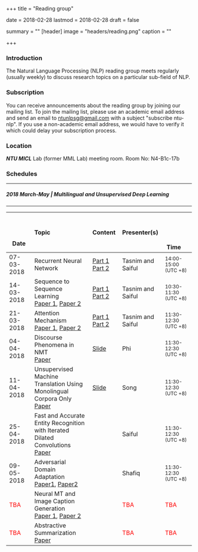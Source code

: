 +++
title = "Reading group"

date = 2018-02-28
lastmod = 2018-02-28
draft = false

summary = ""
[header]
image = "headers/reading.png"
caption = ""

+++

### Introduction
The Natural Language Processing (NLP) reading group meets regularly (usually weekly) to discuss research topics on a particular sub-field of NLP.

### Subscription
You can receive announcements about the reading group by joining our mailing list. To join the mailing list, please use an academic email address and send an email to ntunlpsg@gmail.com with a subject "subscribe ntu-nlp". If you use a non-academic email address, we would have to verify it which could delay your subscription process.

### Location 
***NTU MICL*** Lab (former MML Lab) meeting room.
Room No: N4-B1c-17b

### Schedules

---
##### 2018 March-May  | Multilingual and Unsupervised Deep Learning
---

| &nbsp; &nbsp; &nbsp;  &nbsp; &nbsp; &nbsp; &nbsp;  &nbsp; &nbsp; &nbsp; &nbsp;  &nbsp; &nbsp; &nbsp; &nbsp;  &nbsp; 	&nbsp;&nbsp;  &nbsp; 	&nbsp;  Date    | Topic | Content | Presenter(s) | &nbsp; &nbsp; &nbsp;  &nbsp; &nbsp; &nbsp; &nbsp;  &nbsp; &nbsp; &nbsp; &nbsp;  &nbsp; &nbsp; &nbsp; &nbsp;  &nbsp; &nbsp; &nbsp; &nbsp;  &nbsp; &nbsp; &nbsp; &nbsp;  &nbsp; &nbsp; &nbsp; &nbsp;  &nbsp; &nbsp; &nbsp; &nbsp;  &nbsp;Time |
| :------- |:--- |:--- |:--- | :--- |
| 07-03-2018 | Recurrent Neural Network | [Part 1](https://drive.google.com/open?id=1Uf9ovCWkW44OR20f4puflLBlN0Nbmkfq) [Part 2](https://drive.google.com/file/d/1ciYPg1ktTv0Yh730b_7NBZhFjmaOTiq4/view?usp=sharing)| Tasnim and Saiful | <small>14:00-15:00<br> (UTC +8)</small> |
| 14-03-2018 | Sequence to Sequence Learning <br> [Paper 1](https://arxiv.org/abs/1406.1078),  [Paper 2](https://arxiv.org/abs/1409.3215) |[Part 1](https://drive.google.com/file/d/1RYUV3YmPrVoRTujaJ0kt6jyD6-4a8Zie/view?usp=sharing) [Part 2](https://drive.google.com/file/d/1W2BaUNc5IqaDypNiXcb0MweOtCetUqZm/view?usp=sharing) | Tasnim and Saiful | <small>10:30-11:30 <br> (UTC +8)|
| 21-03-2018| Attention Mechanism <br> [Paper 1](https://arxiv.org/abs/1409.0473), [Paper 2](https://arxiv.org/abs/1508.04025)|[Part 1](https://drive.google.com/open?id=1niMR8LX77DnP_iPzjNRauOdz1wjd_eXp) [Part 2](https://drive.google.com/file/d/1rzX97LRgtQdg6YmVeAq92oLqXGCEjhpb/view) | Tasnim and Saiful | <small>11:30-12:30 <br>(UTC +8)</small> |
| 04-04-2018| Discourse Phenomena in NMT <br> [Paper](https://arxiv.org/abs/1711.00513)| [Slide](https://drive.google.com/open?id=1FeCJUGiE5-Pnj2BbxehrHPbe-w5IWi-q) | Phi | <small>11:30-12:30 <br>(UTC +8)</small> |
| 11-04-2018|  Unsupervised Machine Translation Using Monolingual Corpora Only <br> [Paper](https://arxiv.org/abs/1711.00043)|[Slide](https://drive.google.com/open?id=1wBDPufG-h581kFIr6H0sk-xLVWHSmETy)  | Song | <small>11:30-12:30 <br>(UTC +8)</small> |
| 25-04-2018|   Fast and Accurate Entity Recognition with Iterated Dilated Convolutions <br> [Paper](https://arxiv.org/abs/1702.02098)|  | Saiful | <small>11:30-12:30 <br>(UTC +8)</small> |
| 09-05-2018|   Adversarial Domain Adaptation <br> [Paper1](https://arxiv.org/abs/1711.08561), [Paper2](http://openaccess.thecvf.com/content_cvpr_2017/papers/Tzeng_Adversarial_Discriminative_Domain_CVPR_2017_paper.pdf) |  | Shafiq | <small>11:30-12:30 <br>(UTC +8)</small> |
| <span style="color:red">TBA</span> | Neural MT and Image Caption Generation <br> [Paper 1](https://arxiv.org/abs/1610.03017), [Paper 2](https://arxiv.org/abs/1502.03044)| | <span style="color:red">TBA</span> | <span style="color:red">TBA</span> |
| <span style="color:red">TBA</span> | Abstractive Summarization <br> [Paper](https://openreview.net/pdf?id=HkAClQgA-)| | <span style="color:red">TBA</span> | <span style="color:red">TBA</span> |



